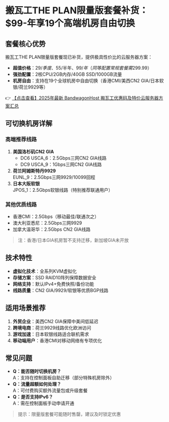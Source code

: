 # 搬瓦工THE PLAN限量版套餐补货：$99-年享19个高端机房自由切换

## 套餐核心优势
搬瓦工THE PLAN限量版套餐现已补货，提供极具性价比的云服务器方案：
- **超值价格**：$29/季度、$55/半年、$99/年（同等配置常规套餐需$299.99）
- **强劲配置**：2核CPU/2GB内存/40GB SSD/1000GB流量
- **机房自由**：支持在19个全球机房中自由切换（香港CMI/美西CN2 GIA/日本软银/荷兰9929等）

👉 [【点击查看】2025年最新 BandwagonHost 搬瓦工优惠码及特价云服务器方案汇总](https://bit.ly/banwagon)

## 可切换机房详解
### 高端推荐线路
1. **美国洛杉矶CN2 GIA**  
   - DC6 USCA_6：2.5Gbps三网CN2 GIA线路
   - DC9 USCA_9：1Gbps三网CN2 GIA线路
2. **荷兰阿姆斯特丹9929**  
   EUNL_9：2.5Gbps三网9929/10099回程
3. **日本大阪软银**  
   JPOS_1：2.5Gbps软银线路（特别推荐联通用户）

### 其他优质线路
- 香港CMI：2.5Gbps（移动最佳/联通次之）
- 澳大利亚悉尼：2.5Gbps三网9929
- 加拿大温哥华：2.5Gbps CN2 GIA线路

> 注：香港/日本GIA机房暂不支持迁移，新加坡GIA未开放

## 技术特性
- **虚拟化技术**：全系列KVM虚拟化
- **存储方案**：SSD RAID10阵列保障数据安全
- **网络支持**：默认IPv4+免费快照/备份功能
- **线路质量**：CN2 GIA/9929/软银等优质BGP线路

## 适用场景推荐
1. **外贸企业**：美西CN2 GIA保障中美间低延迟
2. **跨境电商**：荷兰9929线路优化欧洲访问
3. **游戏加速**：日本软银线路适合联机需求
4. **移动端用户**：香港CMI对移动网络有专项优化

## 常见问题
- **Q：能否随时切换机房？**  
  A：支持在控制面板自助迁移（部分特殊机房除外）
- **Q：流量超额如何处理？**  
  A：可付费购买额外流量包或升级套餐
- **Q：是否支持IPv6？**  
  A：需在控制面板手动申请开通

> 提示：限量版套餐可能随时售罄，建议及时锁定优惠